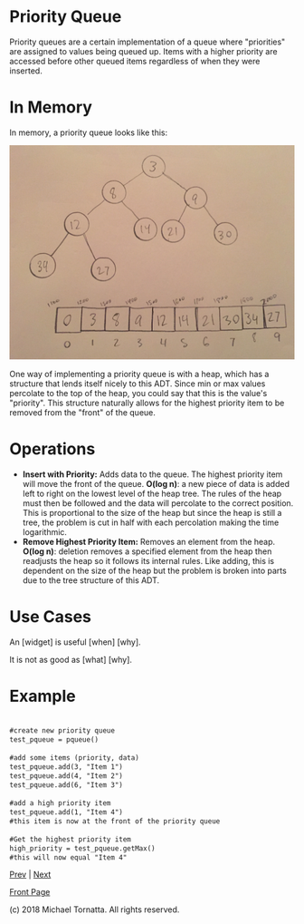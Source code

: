 # Priority Queue

Priority queues are a certain implementation of a queue where "priorities" are assigned to values being queued up. Items with a higher priority are accessed before other queued items regardless of when they were inserted.

# In Memory

In memory, a priority queue looks like this:

![set image](images/minheap.jpg)

One way of implementing a priority queue is with a heap, which has a structure that lends itself nicely to this ADT. Since min or max values percolate to the top of the heap, you could say that this is the value's "priority". This structure naturally allows for the highest priority item to be removed from the "front" of the queue.

# Operations

* **Insert with Priority:** Adds data to the queue. The highest priority item will move the front of the queue. **O(log n)**: a new piece of data is added left to right on the lowest level of the heap tree. The rules of the heap must then be followed and the data will percolate to the correct position. This is proportional to the size of the heap but since the heap is still a tree, the problem is cut in half with each percolation making the time logarithmic.
* **Remove Highest Priority Item:** Removes an element from the heap. **O(log n)**: deletion removes a specified element from the heap then readjusts the heap so it follows its internal rules. Like adding, this is dependent on the size of the heap but the problem is broken into parts due to the tree structure of this ADT.

# Use Cases

An \[widget\] is useful \[when\] \[why\].

It is not as good as \[what] \[why\].

# Example

```

#create new priority queue
test_pqueue = pqueue()

#add some items (priority, data)
test_pqueue.add(3, "Item 1")
test_pqueue.add(4, "Item 2")
test_pqueue.add(6, "Item 3")

#add a high priority item
test_pqueue.add(1, "Item 4")
#this item is now at the front of the priority queue

#Get the highest priority item
high_priority = test_pqueue.getMax()
#this will now equal "Item 4"

```

[Prev](heap.md) | [Next](graphs.md)

[Front Page](README.md)

(c) 2018 Michael Tornatta. All rights reserved.
